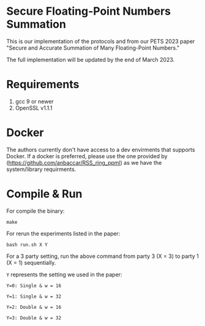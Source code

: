 # Secure Floating-Point Numbers Summation
This is our implementation of the protocols and from our PETS 2023 paper "Secure and Accurate Summation of Many Floating-Point Numbers."

The full implementation will be updated by the end of March 2023.

# Requirements

1. gcc 9 or newer
2. OpenSSL v1.1.1

# Docker

The authors currently don't have access to a dev envirments that supports Docker. If a docker is preferred, please use the one provided by (https://github.com/anbaccar/RSS_ring_ppml) as we have the system/library requirments.


# Compile & Run

For compile the binary: 

`make`

For rerun the experiments listed in the paper:

`bash run.sh X Y`

For a 3 party setting, run the above command from party 3 (X = 3) to party 1 (X = 1) sequentially.

`Y` represents the setting we used in the paper:

`Y=0: Single & w = 16`

`Y=1: Single & w = 32`

`Y=2: Double & w = 16`

`Y=3: Double & w = 32`

